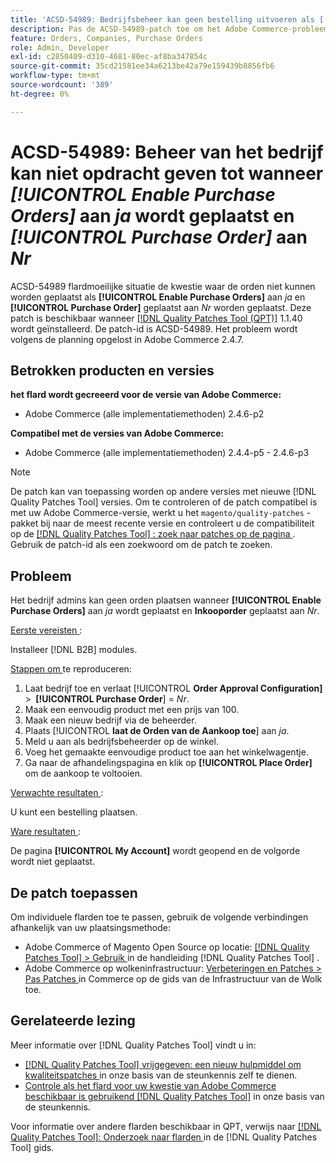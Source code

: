 ```yaml
---
title: 'ACSD-54989: Bedrijfsbeheer kan geen bestelling uitvoeren als [!UICONTROL Enable Purchase Orders] is ingesteld op Ja en [!UICONTROL Purchase Order] is ingesteld op Nee'
description: Pas de ACSD-54989-patch toe om het Adobe Commerce-probleem op te lossen, waarbij bedrijfsbeheerders geen orders kunnen plaatsen als [!UICONTROL Enable Purchase Orders] op Ja is ingesteld en [!UICONTROL Purchase Order] op Nee is ingesteld.
feature: Orders, Companies, Purchase Orders
role: Admin, Developer
exl-id: c2850409-d310-4681-80ec-af8ba347854c
source-git-commit: 35cd21581ee34a6213be42a79e159439b8856fb6
workflow-type: tm+mt
source-wordcount: '389'
ht-degree: 0%

---
```


# ACSD-54989: Beheer van het bedrijf kan niet opdracht geven tot wanneer *[!UICONTROL Enable Purchase Orders]* aan *ja* wordt geplaatst en *[!UICONTROL Purchase Order]* aan *Nr*

ACSD-54989 flardmoeilijke situatie de kwestie waar de orden niet kunnen worden geplaatst als **[!UICONTROL Enable Purchase Orders]** aan *ja* en **[!UICONTROL Purchase Order]** geplaatst aan *Nr* worden geplaatst. Deze patch is beschikbaar wanneer [[!DNL Quality Patches Tool (QPT)]](/help/announcements/adobe-commerce-announcements/magento-quality-patches-released-new-tool-to-self-serve-quality-patches.md) 1.1.40 wordt geïnstalleerd. De patch-id is ACSD-54989. Het probleem wordt volgens de planning opgelost in Adobe Commerce 2.4.7.

## Betrokken producten en versies

**het flard wordt gecreeerd voor de versie van Adobe Commerce:**

* Adobe Commerce (alle implementatiemethoden) 2.4.6-p2

**Compatibel met de versies van Adobe Commerce:**

* Adobe Commerce (alle implementatiemethoden) 2.4.4-p5 - 2.4.6-p3

>[!NOTE]
>
>De patch kan van toepassing worden op andere versies met nieuwe [!DNL Quality Patches Tool] versies. Om te controleren of de patch compatibel is met uw Adobe Commerce-versie, werkt u het `magento/quality-patches` -pakket bij naar de meest recente versie en controleert u de compatibiliteit op de [[!DNL Quality Patches Tool] : zoek naar patches op de pagina ](https://experienceleague.adobe.com/tools/commerce-quality-patches/index.html) . Gebruik de patch-id als een zoekwoord om de patch te zoeken.

## Probleem

Het bedrijf admins kan geen orden plaatsen wanneer **[!UICONTROL Enable Purchase Orders]** aan *ja* wordt geplaatst en **Inkooporder** geplaatst aan *Nr*.

<u> Eerste vereisten </u>:

Installeer [!DNL B2B] modules.

<u> Stappen om </u> te reproduceren:

1. Laat bedrijf toe en verlaat [!UICONTROL **Order Approval Configuration]** > **&#x200B; [!UICONTROL Purchase Order**] = *Nr*.
1. Maak een eenvoudig product met een prijs van 100.
1. Maak een nieuw bedrijf via de beheerder.
1. Plaats [!UICONTROL **laat de Orden van de Aankoop toe**] aan *ja*.
1. Meld u aan als bedrijfsbeheerder op de winkel.
1. Voeg het gemaakte eenvoudige product toe aan het winkelwagentje.
1. Ga naar de afhandelingspagina en klik op **[!UICONTROL Place Order]** om de aankoop te voltooien.

<u> Verwachte resultaten </u>:

U kunt een bestelling plaatsen.

<u> Ware resultaten </u>:

De pagina **[!UICONTROL My Account]** wordt geopend en de volgorde wordt niet geplaatst.

## De patch toepassen

Om individuele flarden toe te passen, gebruik de volgende verbindingen afhankelijk van uw plaatsingsmethode:

* Adobe Commerce of Magento Open Source op locatie: [[!DNL Quality Patches Tool]  > Gebruik ](https://experienceleague.adobe.com/docs/commerce-operations/tools/quality-patches-tool/usage.html) in de handleiding [!DNL Quality Patches Tool] .
* Adobe Commerce op wolkeninfrastructuur: [ Verbeteringen en Patches > Pas Patches ](https://experienceleague.adobe.com/docs/commerce-cloud-service/user-guide/develop/upgrade/apply-patches.html) in Commerce op de gids van de Infrastructuur van de Wolk toe.

## Gerelateerde lezing

Meer informatie over [!DNL Quality Patches Tool] vindt u in:

* [[!DNL Quality Patches Tool]  vrijgegeven: een nieuw hulpmiddel om kwaliteitspatches ](/help/announcements/adobe-commerce-announcements/magento-quality-patches-released-new-tool-to-self-serve-quality-patches.md) in onze basis van de steunkennis zelf te dienen.
* [ Controle als het flard voor uw kwestie van Adobe Commerce beschikbaar is gebruikend  [!DNL Quality Patches Tool]](/help/support-tools/patches-available-in-qpt-tool/check-patch-for-magento-issue-with-magento-quality-patches.md) in onze basis van de steunkennis.

Voor informatie over andere flarden beschikbaar in QPT, verwijs naar [[!DNL Quality Patches Tool]: Onderzoek naar flarden ](https://experienceleague.adobe.com/tools/commerce-quality-patches/index.html) in de [!DNL Quality Patches Tool] gids.
